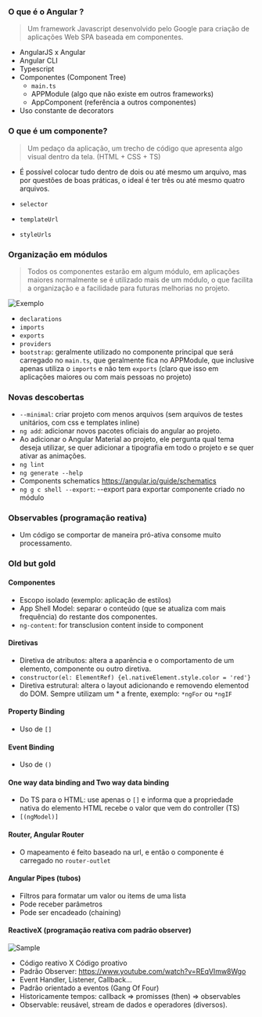 ### O que é o Angular ?

> Um framework Javascript desenvolvido pelo Google para criação de aplicações Web SPA baseada em componentes.

- AngularJS x Angular
- Angular CLI
- Typescript
- Componentes (Component Tree)
    - `main.ts`
    - APPModule (algo que não existe em outros frameworks)
    - AppComponent (referência a outros componentes)
- Uso constante de decorators

### O que é um componente?

> Um pedaço da aplicação, um trecho de código que apresenta algo visual dentro da tela. (HTML + CSS + TS)

- É possível colocar tudo dentro de dois ou até mesmo um arquivo, mas por questões de boas práticas, o ideal é ter três ou até mesmo quatro arquivos.

- `selector`
- `templateUrl`
- `styleUrls`

### Organização em módulos

> Todos os componentes estarão em algum módulo, em aplicações maiores normalmente se é utilizado mais de um módulo, o que facilita a organização e a facilidade para futuras melhorias no projeto.

![Exemplo](https://i.imgur.com/efyF3QP.png)

- `declarations`
- `imports`
- `exports`
- `providers`
- `bootstrap`: geralmente utilizado no componente principal que será carregado no `main.ts`, que geralmente fica no APPModule, que inclusive apenas utiliza o `imports` e não tem `exports` (claro que isso em aplicações maiores ou com mais pessoas no projeto)


### Novas descobertas

- `--minimal`: criar projeto com menos arquivos (sem arquivos de testes unitários, com css e templates inline)
- `ng add`: adicionar novos pacotes oficiais do angular ao projeto.
- Ao adicionar o Angular Material ao projeto, ele pergunta qual tema deseja utilizar, se quer adicionar a tipografia em todo o projeto e se quer ativar as animações.
- `ng lint`
- `ng generate --help`
- Components schematics https://angular.io/guide/schematics
- `ng g c shell --export`: --export para exportar componente criado no módulo

### Observables (programação reativa)

- Um código se comportar de maneira pró-ativa consome muito processamento.

### Old but gold

#### Componentes

- Escopo isolado (exemplo: aplicação de estilos)
- App Shell Model: separar o conteúdo (que se atualiza com mais frequência) do restante dos componentes.
- `ng-content`: for transclusion content inside to component

#### Diretivas

- Diretiva de atributos: altera a aparência e o comportamento de um elemento, componente ou outro diretiva.
- `constructor(el: ElementRef) {el.nativeElement.style.color = 'red'}`
- Diretiva estrutural: altera o layout adicionando e removendo elementod do DOM. Sempre utilizam um * a frente, exemplo: `*ngFor` ou `*ngIF`


#### Property Binding

- Uso de `[]`

#### Event Binding

- Uso de `()`

#### One way data binding and Two way data binding

- Do TS para o HTML: use apenas o `[]` e informa que a propriedade nativa do elemento HTML recebe o valor que vem do controller (TS)
- `[(ngModel)]`


#### Router, Angular Router

- O mapeamento é feito baseado na url, e então o componente é carregado no `router-outlet`

#### Angular Pipes (tubos)

- Filtros para formatar um valor ou items de uma lista
- Pode receber parâmetros
- Pode ser encadeado (chaining)

#### ReactiveX (programação reativa com padrão observer)

![Sample](https://i.imgur.com/3uEioKD.png)

- Código reativo X Código proativo
- Padrão Observer: https://www.youtube.com/watch?v=REqVImw8Wgo
- Event Handler, Listener, Callback...
- Padrão orientado a eventos (Gang Of Four)
- Historicamente tempos: callback => promisses (then) => observables
- Observable: reusável, stream de dados e operadores (diversos).
